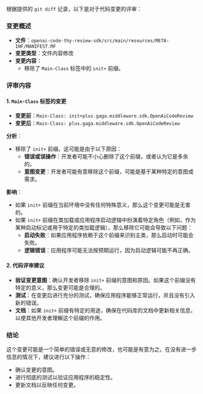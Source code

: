 根据提供的 `git diff` 记录，以下是对于代码变更的评审：

### 变更概述
- **文件**：`openai-code-thy-review-sdk/src/main/resources/META-INF/MANIFEST.MF`
- **变更类型**：文件内容修改
- **变更内容**：
  - 移除了 `Main-Class` 标签中的 `init+` 前缀。

### 评审内容

#### 1. `Main-Class` 标签的变更
- **变更前**：`Main-Class: init+plus.gaga.middleware.sdk.OpenAiCodeReview`
- **变更后**：`Main-Class: plus.gaga.middleware.sdk.OpenAiCodeReview`

**分析**：
- 移除了 `init+` 前缀。这可能是由于以下原因：
  - **错误或误操作**：开发者可能不小心删除了这个前缀，或者认为它是多余的。
  - **意图变更**：开发者可能有意移除这个前缀，可能是基于某种特定的意图或需求。

**影响**：
- 如果 `init+` 前缀在当前环境中没有任何特殊意义，那么这个变更可能是无害的。
- 如果 `init+` 前缀在类加载或应用程序启动逻辑中扮演着特定角色（例如，作为某种启动标记或用于特定的类加载逻辑），那么移除它可能会导致以下问题：
  - **启动失败**：如果应用程序依赖于这个前缀来识别主类，那么启动时可能会失败。
  - **逻辑错误**：应用程序可能无法按预期运行，因为启动逻辑可能不再正确。

#### 2. 代码评审建议
- **验证变更意图**：确认开发者移除 `init+` 前缀的意图和原因。如果这个前缀没有特定的意义，那么变更可能是合理的。
- **测试**：在变更后进行充分的测试，确保应用程序能够正常运行，并且没有引入新的错误。
- **文档**：如果 `init+` 前缀有特定的用途，确保在代码库的文档中更新相关信息，以便其他开发者理解这个前缀的作用。

### 结论
这个变更可能是一个简单的错误或无意的修改，也可能是有意为之。在没有进一步信息的情况下，建议进行以下操作：
- 确认变更的意图。
- 进行彻底的测试以验证应用程序的稳定性。
- 更新文档以反映任何变更。